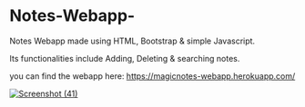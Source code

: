 # Notes-Webapp-
Notes Webapp made using HTML, Bootstrap &amp; simple Javascript.

Its functionalities include Adding, Deleting & searching notes.

you can find the webapp here:  https://magicnotes-webapp.herokuapp.com/

[
![Screenshot (41)](https://user-images.githubusercontent.com/39756589/103462502-9a354380-4d4b-11eb-91ce-78156a865a8c.png)
](url)
